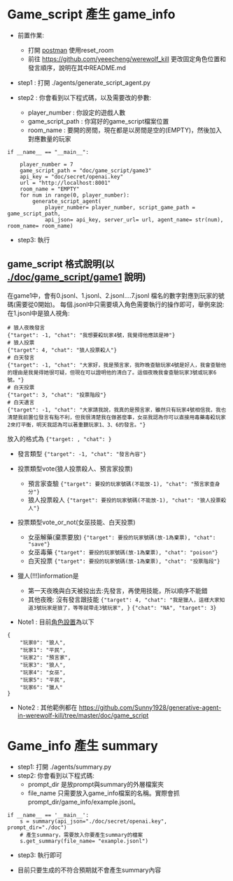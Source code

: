 # Game_script 產生 game_info

* 前置作業:
    * 打開 [postman](https://grey-escape-89309.postman.co/workspace/My-Workspace~1cf6541f-c153-4597-8eb0-60165d1daae5/overview) 使用reset_room
    * 前往 https://github.com/yeeecheng/werewolf_kill 更改固定角色位置和發言順序，說明在其中README.md

* step1 : 打開 ./agents/generate_script_agent.py
* step2 : 你會看到以下程式碼，以及需要改的參數:
    * player_number : 你設定的遊戲人數
    * game_script_path :  你寫好的game_script檔案位置
    * room_name : 要開的房間，現在都是以房間是空的(EMPTY)，然後加入對應數量的玩家 
```
if __name__ == "__main__":
    
    player_number = 7
    game_script_path = "doc/game_script/game3"
    api_key = "doc/secret/openai.key"
    url = "http://localhost:8001"
    room_name = "EMPTY"
    for num in range(0, player_number): 
        generate_script_agent(
            player_number= player_number, script_game_path = game_script_path, 
            api_json= api_key, server_url= url, agent_name= str(num), room_name= room_name)
```
* step3: 執行

## game_script 格式說明(以 [./doc/game_script/game1](https://github.com/Sunny1928/generative-agent-in-werewolf-kill/blob/master/doc/game_script/game1/1.jsonl) 說明)
在game1中，會有0.jsonl、1.jsonl、2.jsonl....7.jsonl 檔名的數字對應到玩家的號碼(需要從0開始)。
每個.jsonl中只需要填入角色需要執行的操作即可，舉例來說:
在1.jsonl中是狼人視角:
```=jsonl
# 狼人夜晚發言
{"target": -1, "chat": "我想要殺玩家4號，我覺得他應該是神"}
# 狼人投票
{"target": 4, "chat": "狼人投票殺人"}
# 白天發言
{"target": -1, "chat": "大家好，我是預言家，我昨晚查驗玩家4號是好人，我會查驗他的理由是我覺得她很可疑，但現在可以證明他的清白了。這個夜晚我會查驗玩家3號或玩家6號。"}
# 白天投票
{"target": 3, "chat": "投票階段"}
# 白天遺言
{"target": -1, "chat": "大家請我說，我真的是預言家，雖然只有玩家4號相信我，我也清楚我前置位發言有點不利，但我很清楚我在做甚麼事，女巫我認為你可以直接用毒藥毒殺玩家2來打平衡，明天我認為可以著重聽玩家1、3、6的發言。"}
```
放入的格式為
```{"target: , "chat": }```
* 發言類型
```{"target": -1, "chat": "發言內容"}```
* 投票類型vote(狼人投票殺人、預言家投票)
    * 預言家查驗
    ```{"target": 要投的玩家號碼(不能放-1), "chat": "預言家查身分"}```
    * 狼人投票殺人
    ```{"target": 要投的玩家號碼(不能放-1), "chat": "狼人投票殺人"}```
* 投票類型vote_or_not(女巫技能、白天投票)
    * 女巫解藥(棄票要放)
    ```{"target": 要投的玩家號碼(放-1為棄票), "chat": "save"}```
    * 女巫毒藥
    ```{"target": 要投的玩家號碼(放-1為棄票), "chat": "poison"}```
    * 白天投票
    ```{"target": 要投的玩家號碼(放-1為棄票), "chat": "投票階段"}```
* 獵人(!!!)information是
    * 第一天夜晚與白天被投出去:先發言，再使用技能，所以順序不能錯
    * 其他夜晚: 沒有發言跟技能
    ```{"target": 4, "chat": "我是獵人，這樣大家知道3號玩家是狼了，等等就帶走3號玩家", }```
    ```{"chat": "NA", "target": 3}```

* Note1 : 目前[角色設置](https://github.com/Sunny1928/generative-agent-in-werewolf-kill/blob/master/doc/game_script/setting.json)為以下
```=json
{
    "玩家0": "狼人",
    "玩家1": "平民",
    "玩家2": "預言家",
    "玩家3": "狼人",
    "玩家4": "女巫",
    "玩家5": "平民",
    "玩家6": "獵人"
}
```
* Note2 : 其他範例都在 https://github.com/Sunny1928/generative-agent-in-werewolf-kill/tree/master/doc/game_script



# Game_info 產生 summary

* step1: 打開 ./agents/summary.py
* step2: 你會看到以下程式碼:
    * prompt_dir 是放prompt與summary的外層檔案夾
    * file_name 只需要放入game_info檔案的名稱。實際會抓 prompt_dir/game_info/example.jsonl。
```
if __name__ == '__main__':
    s = summary(api_json="./doc/secret/openai.key", prompt_dir="./doc")
    # 產生summary，需要放入你要產生summary的檔案
    s.get_summary(file_name= "example.jsonl")
```
* step3: 執行即可

* 目前只要生成的不符合預期就不會產生summary內容


